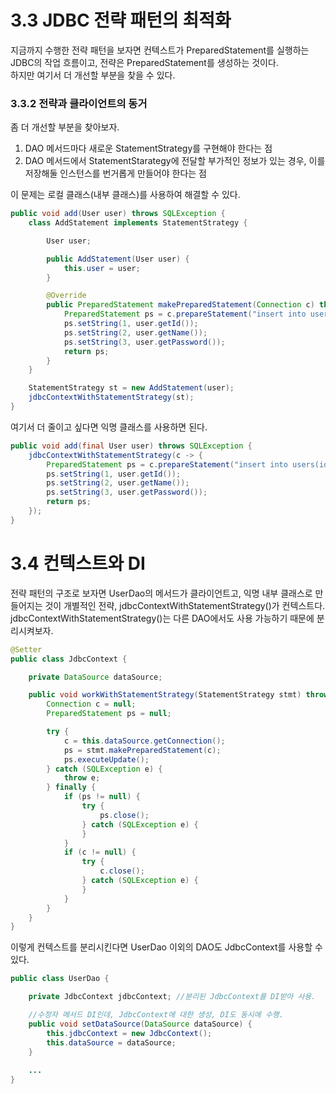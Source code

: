# 3.3 JDBC 전략 패턴의 최적화
지금까지 수행한 전략 패턴을 보자면 컨텍스트가 PreparedStatement를 실행하는 JDBC의 작업 흐름이고, 전략은 PreparedStatement를 생성하는 것이다. <br/>
하지만 여기서 더 개선할 부분을 찾을 수 있다.

### 3.3.2 전략과 클라이언트의 동거
좀 더 개선할 부분을 찾아보자.

1. DAO 메서드마다 새로운 StatementStrategy를 구현해야 한다는 점
2. DAO 메서드에서 StatementStarategy에 전달할 부가적인 정보가 있는 경우, 이를 저장해둘 인스턴스를 번거롭게 만들어야 한다는 점

이 문제는 로컬 클래스(내부 클래스)를 사용하여 해결할 수 있다.
```java
public void add(User user) throws SQLException {
    class AddStatement implements StatementStrategy {

        User user;

        public AddStatement(User user) {
            this.user = user;
        }

        @Override
        public PreparedStatement makePreparedStatement(Connection c) throws SQLException {
            PreparedStatement ps = c.prepareStatement("insert into users(id, name, password) values (?,?,?)");
            ps.setString(1, user.getId());
            ps.setString(2, user.getName());
            ps.setString(3, user.getPassword());
            return ps;
        }
    }

    StatementStrategy st = new AddStatement(user);
    jdbcContextWithStatementStrategy(st);
}
```

여기서 더 줄이고 싶다면 익명 클래스를 사용하면 된다.
```java
public void add(final User user) throws SQLException {
    jdbcContextWithStatementStrategy(c -> {
        PreparedStatement ps = c.prepareStatement("insert into users(id, name, password) values (?,?,?)");
        ps.setString(1, user.getId());
        ps.setString(2, user.getName());
        ps.setString(3, user.getPassword());
        return ps;
    });
}
```

# 3.4 컨텍스트와 DI
전략 패턴의 구조로 보자면 UserDao의 메서드가 클라이언트고, 익명 내부 클래스로 만들어지는 것이 개별적인 전략, jdbcContextWithStatementStrategy()가 컨텍스트다. <br/>
jdbcContextWithStatementStrategy()는 다른 DAO에서도 사용 가능하기 때문에 분리시켜보자.

```java
@Setter
public class JdbcContext {

    private DataSource dataSource;

    public void workWithStatementStrategy(StatementStrategy stmt) throws SQLException {
        Connection c = null;
        PreparedStatement ps = null;

        try {
            c = this.dataSource.getConnection();
            ps = stmt.makePreparedStatement(c);
            ps.executeUpdate();
        } catch (SQLException e) {
            throw e;
        } finally {
            if (ps != null) {
                try {
                    ps.close();
                } catch (SQLException e) {
                }
            }
            if (c != null) {
                try {
                    c.close();
                } catch (SQLException e) {
                }
            }
        }
    }
}
```
이렇게 컨텍스트를 분리시킨다면 UserDao 이외의 DAO도 JdbcContext를 사용할 수 있다.
```java
public class UserDao {

    private JdbcContext jdbcContext; //분리된 JdbcContext를 DI받아 사용.

    //수정자 메서드 DI인데, JdbcContext에 대한 생성, DI도 동시에 수행.
    public void setDataSource(DataSource dataSource) {
        this.jdbcContext = new JdbcContext();
        this.dataSource = dataSource;
    }
    
    ...
}
```
